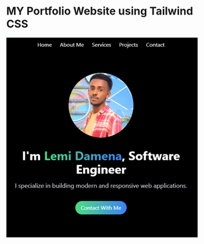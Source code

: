 # MY Portfolio Website using Tailwind CSS 
[![my-portfolio](https://github.com/JERMIDA/my-portfolio/blob/main/home-page.png)](https://github.com/JERMIDA/my-portfolio)
